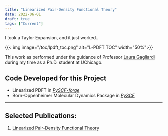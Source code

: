 ```yaml
---
title: "Linearized Pair-Density Functional Theory"
date: 2022-06-01
draft: true
tags: ["Current"]
---
```


I took a Taylor Expansion, and it just worked..

{{< img image="/toc/lpdft_toc.png" alt="L-PDFT TOC" width="50%">}}

This work as performed under the guidance of Professor [Laura Gagliardi](https://gagliardigroup.uchicago.edu/) during my time as a Ph.D. student at UChicago.

## Code Developed for this Project
- Linearized PDFT in [*PySCF-forge*](https://github.com/pyscf/pyscf-forge)
- Born-Oppenheimer Molecular Dynamics Package in [*PySCF*](https://github.com/pyscf/pyscf)

---
## Selected Publications:
1. [Linearized Pair-Density Functional Theory][**Submitted**, Available on ChemRxiv]

[comment]: <Reference Hyperlinks>
[**Submitted**, Available on ChemRxiv]: http://dx.doi.org/10.26434/chemrxiv-2023-7d0gv
